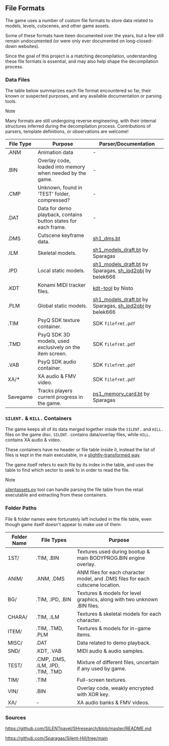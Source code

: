 ## File Formats
The game uses a number of custom file formats to store data related to models, levels, cutscenes, and other game assets.

Some of these formats have been documented over the years, but a few still remain undocumented (or were only ever documented on long-closed-down websites).

Since the goal of this project is a matching decompilation, understanding these file formats is essential, and may also help shape the decompilation process.

### Data Files
The table below summarizes each file format encountered so far, their known or suspected purposes, and any available documentation or parsing tools.

> [!NOTE]  
> Many formats are still undergoing reverse engineering, with their internal structures inferred during the decompilation process. Contributions of parsers, template definitions, or observations are welcome!

| File Type | Purpose | Parser/Documentation |
|-|-|-|
| .ANM | Animation data | - |
| .BIN | Overlay code, loaded into memory when needed by the game. | - |
| .CMP | Unknown, found in 'TEST' folder, compressed? | - |
| .DAT | Data for demo playback, contains button states for each frame. | - |
| .DMS | Cutscene keyframe data. | [sh1_dms.bt](/docs/file_formats/sh1_dms.bt) |
| .ILM | Skeletal models. | [sh1_models_draft.bt](https://github.com/Sparagas/Silent-Hill/blob/main/010%20Editor%20-%20Binary%20Templates/sh1_models_draft.bt) by Sparagas |
| .IPD | Local static models. | [sh1_models_draft.bt](https://github.com/Sparagas/Silent-Hill/blob/main/010%20Editor%20-%20Binary%20Templates/sh1_models_draft.bt) by Sparagas, [sh_ipd2obj](https://github.com/belek666/sh_ipd2obj) by belek666 | 
| .KDT | Konami MIDI tracker files. | [kdt-tool](https://github.com/Nisto/kdt-tool) by Nisto |
| .PLM | Global static models. | [sh1_models_draft.bt](https://github.com/Sparagas/Silent-Hill/blob/main/010%20Editor%20-%20Binary%20Templates/sh1_models_draft.bt) by Sparagas, [sh_ipd2obj](https://github.com/belek666/sh_ipd2obj) by belek666 |
| .TIM | PsyQ SDK texture container. | SDK `filefrmt.pdf` |
| .TMD | PsyQ SDK 3D models, used exclusively on the item screen. | SDK `filefrmt.pdf` |
| .VAB | PsyQ SDK audio container. | SDK `filefrmt.pdf` |
| XA/* | XA audio & FMV video. | SDK `filefrmt.pdf` |
| Savegame | Tracks players current progress in the game. | [ps1_memory_card.bt](https://github.com/Sparagas/Silent-Hill/blob/main/010%20Editor%20-%20Binary%20Templates/ps1_memory_card.bt) by Sparagas |

### `SILENT.` & `HILL.` Containers
The game keeps all of its data merged together inside the `SILENT.` and `HILL.` files on the game disc. `SILENT.` contains data/overlay files, while `HILL.` contains XA audio & video.

These containers have no header or file table inside it, instead the list of files is kept in the main executable, in a [slightly-transformed way](/src/main/filetable.c.inc).

The game itself refers to each file by its index in the table, and uses the table to find which sector to seek to in order to read the file.

> [!NOTE]  
> [silentassets.py](/tools/silentassets/extract.py) tool can handle parsing the file table from the retail executable and extracting from these containers.

### Folder Paths
File & folder names were fortunately left included in the file table, even though game itself doesn't appear to make use of them:

| Folder Name | File Types | Purpose |
|-|-|-|
| 1ST/ | .TIM, .BIN | Textures used during bootup & main BODYPROG.BIN engine overlay. |
| ANIM/ | .ANM, .DMS | ANM files for each character model, and .DMS files for each cutscene location. |
| BG/ | .TIM, .IPD, .BIN | Textures & models for level graphics, along with two unknown .BIN files. |
| CHARA/ | .TIM, .ILM | Textures & skeletal models for each character. |
| ITEM/ | .TIM, .TMD, .PLM | Textures & models for in-game items. |
| MISC/ | .DAT | Data related to demo playback. |
| SND/ | .KDT, .VAB | MIDI audio & audio samples. |
| TEST/ | .CMP, .DMS, .ILM, .IPD, .TIM, .TMD | Mixture of different files, uncertain if any used by game. |
| TIM/ | .TIM | Full-screen textures. |
| VIN/ | .BIN | Overlay code, weakly encrypted with XOR key. |
| XA/ | - | XA audio banks & FMV videos. |

### Sources

https://github.com/SILENTpavel/SHresearch/blob/master/README.md

https://github.com/Sparagas/Silent-Hill/tree/main
